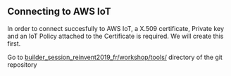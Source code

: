 ## Connecting to AWS IoT

In order to connect succesfully to AWS IoT, a X.509 certificate, Private key and an IoT Policy attached to the Certificate is required. We will create this first.

Go to [builder_session_reinvent2019_fr/workshop/tools/](../builder_session_reinvent2019_fr/workshop/tools/) directory of the git repository 


